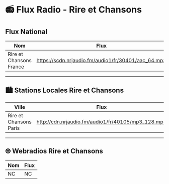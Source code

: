 # 📻 Flux Radio - Rire et Chansons



## Flux National

| Nom                      | Flux                                       
|--------------------------|--------------------------------------------
| Rire et Chansons France  | https://scdn.nrjaudio.fm/audio1/fr/30401/aac_64.mp3

---

## 🏙️ Stations Locales Rire et Chansons

| Ville                       | Flux                                                                 
|-----------------------------|----------------------------------------------------------------------
| Rire et Chansons Paris      | http://cdn.nrjaudio.fm/audio1/fr/40105/mp3_128.mp3



---

## 🌐 Webradios Rire et Chansons 

| Nom                         | Flux                                                                 
|-----------------------------|----------------------------------------------------------------------
| NC                          | NC


